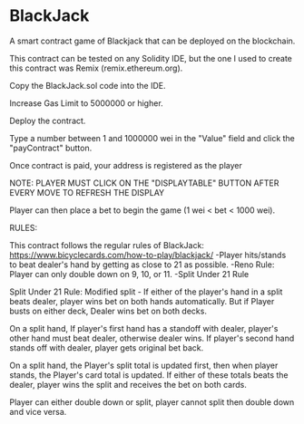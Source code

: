 # BlackJack
A smart contract game of Blackjack that can be deployed on the blockchain.


This contract can be tested on any Solidity IDE, but the one I used to create this contract was Remix (remix.ethereum.org).

Copy the BlackJack.sol code into the IDE.

Increase Gas Limit to 5000000 or higher.

Deploy the contract.

Type a number between 1 and 1000000 wei in the "Value" field and click the "payContract" button.

Once contract is paid, your address is registered as the player

NOTE: PLAYER MUST CLICK ON THE "DISPLAYTABLE" BUTTON AFTER EVERY MOVE TO REFRESH THE DISPLAY

Player can then place a bet to begin the game (1 wei < bet < 1000 wei).


RULES:

This contract follows the regular rules of BlackJack: https://www.bicyclecards.com/how-to-play/blackjack/
  -Player hits/stands to beat dealer's hand by getting as close to 21 as possible.
  -Reno Rule: Player can only double down on 9, 10, or 11.
  -Split Under 21 Rule

Split Under 21 Rule:
Modified split - If either of the player's hand in a split beats dealer, 
player wins bet on both hands automatically.
But if Player busts on either deck, Dealer wins bet on both decks.

On a split hand, If player's first hand has a standoff with dealer, 
player's other hand must beat dealer, otherwise dealer wins.
If player's second hand stands off with dealer, player gets original bet back.

On a split hand, the Player's split total is updated first, then when player stands, 
the Player's card total is updated. If either of these totals beats the dealer, 
player wins the split and receives the bet on both cards.


Player can either double down or split, player cannot split
then double down and vice versa.
